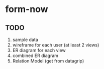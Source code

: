 # form-now

## TODO
1. sample data
2. wireframe for each user (at least 2 views)
3. ER diagram for each view
4. combined ER diagram
5. Relation Model (get from datagrip)

